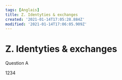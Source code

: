 ```yaml
---
tags: [Anglais]
title: Z. Identyties & exchanges
created: '2021-01-14T17:05:28.884Z'
modified: '2021-01-14T17:06:05.909Z'
---
```


# Z. Identyties & exchanges

Question A

1234
